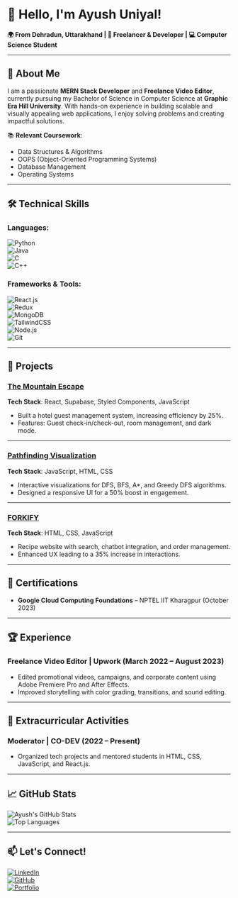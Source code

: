 # 👋 Hello, I'm Ayush Uniyal!  
**🌍 From Dehradun, Uttarakhand | 🚀 Freelancer & Developer | 💻 Computer Science Student**

---

## 🌟 About Me

I am a passionate **MERN Stack Developer** and **Freelance Video Editor**, currently pursuing my Bachelor of Science in Computer Science at **Graphic Era Hill University**. With hands-on experience in building scalable and visually appealing web applications, I enjoy solving problems and creating impactful solutions.

📚 **Relevant Coursework**:  
- Data Structures & Algorithms  
- OOPS (Object-Oriented Programming Systems)  
- Database Management  
- Operating Systems  

---

## 🛠️ Technical Skills

### Languages:  
![Python](https://img.shields.io/badge/-Python-blue?style=flat-square&logo=python&logoColor=white)  
![Java](https://img.shields.io/badge/-Java-orange?style=flat-square&logo=java&logoColor=white)  
![C](https://img.shields.io/badge/-C-lightgrey?style=flat-square&logo=c&logoColor=white)  
![C++](https://img.shields.io/badge/-C++-brightgreen?style=flat-square&logo=cplusplus&logoColor=white)  

### Frameworks & Tools:  
![React.js](https://img.shields.io/badge/-React-blue?style=flat-square&logo=react&logoColor=white)  
![Redux](https://img.shields.io/badge/-Redux-purple?style=flat-square&logo=redux&logoColor=white)  
![MongoDB](https://img.shields.io/badge/-MongoDB-green?style=flat-square&logo=mongodb&logoColor=white)  
![TailwindCSS](https://img.shields.io/badge/-TailwindCSS-06B6D4?style=flat-square&logo=tailwind-css&logoColor=white)  
![Node.js](https://img.shields.io/badge/-Node.js-339933?style=flat-square&logo=node.js&logoColor=white)  
![Git](https://img.shields.io/badge/-Git-orange?style=flat-square&logo=git&logoColor=white)

---

## 📂 Projects

### [The Mountain Escape](https://github.com/AyushUniyal2003/the-mountain-escape)  
**Tech Stack**: React, Supabase, Styled Components, JavaScript  
- Built a hotel guest management system, increasing efficiency by 25%.  
- Features: Guest check-in/check-out, room management, and dark mode.  

---

### [Pathfinding Visualization](https://github.com/AyushUniyal2003/pathfinding-visualization)  
**Tech Stack**: JavaScript, HTML, CSS  
- Interactive visualizations for DFS, BFS, A*, and Greedy DFS algorithms.  
- Designed a responsive UI for a 50% boost in engagement.  

---

### [FORKIFY](https://github.com/AyushUniyal2003/forkify)  
**Tech Stack**: HTML, CSS, JavaScript  
- Recipe website with search, chatbot integration, and order management.  
- Enhanced UX leading to a 35% increase in interactions.

---

## 🌟 Certifications

- **Google Cloud Computing Foundations** – NPTEL IIT Kharagpur (October 2023)  

---

## 🏆 Experience

### Freelance Video Editor | Upwork (March 2022 – August 2023)  
- Edited promotional videos, campaigns, and corporate content using Adobe Premiere Pro and After Effects.  
- Improved storytelling with color grading, transitions, and sound editing.  

---

## 🌱 Extracurricular Activities  

### Moderator | **CO-DEV** (2022 – Present)  
- Organized tech projects and mentored students in HTML, CSS, JavaScript, and React.js.

---

## 📈 GitHub Stats  

![Ayush's GitHub Stats](https://github-readme-stats.vercel.app/api?username=AyushUniyal2003&show_icons=true&theme=radical)  
![Top Languages](https://github-readme-stats.vercel.app/api/top-langs/?username=AyushUniyal2003&layout=compact&theme=radical)

---

## 📫 Let's Connect!

[![LinkedIn](https://img.shields.io/badge/LinkedIn-%230077B5.svg?style=for-the-badge&logo=linkedin&logoColor=white)](https://linkedin.com/in/ayushuniyal)  
[![GitHub](https://img.shields.io/badge/GitHub-%2312100E.svg?style=for-the-badge&logo=github&logoColor=white)](https://github.com/AyushUniyal2003)  
[![Portfolio](https://img.shields.io/badge/Portfolio-%231A73E8.svg?style=for-the-badge&logo=google-chrome&logoColor=white)](https://drive.google.com/file/d/1bPX3W1GWjOfw_xAZ7PX98cVSRdDSxR1-/view?usp=drive_link)
